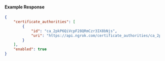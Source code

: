 <!-- Code generated for API Clients. DO NOT EDIT. -->

#### Example Response

```json
{
	"certificate_authorities": [
		{
			"id": "ca_2pkP6QiVcpF28QRmCzr3IX8bNjs",
			"uri": "https://api.ngrok.com/certificate_authorities/ca_2pkP6QiVcpF28QRmCzr3IX8bNjs"
		}
	],
	"enabled": true
}
```
